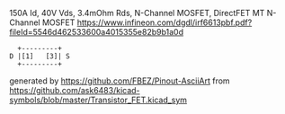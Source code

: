 150A Id, 40V Vds, 3.4mOhm Rds, N-Channel MOSFET, DirectFET MT
N-Channel MOSFET
https://www.infineon.com/dgdl/irf6613pbf.pdf?fileId=5546d462533600a4015355e82b9b1a0d


	  +---------+
	D |[1]   [3]| S
	  +---------+


generated by https://github.com/FBEZ/Pinout-AsciiArt from https://github.com/ask6483/kicad-symbols/blob/master/Transistor_FET.kicad_sym